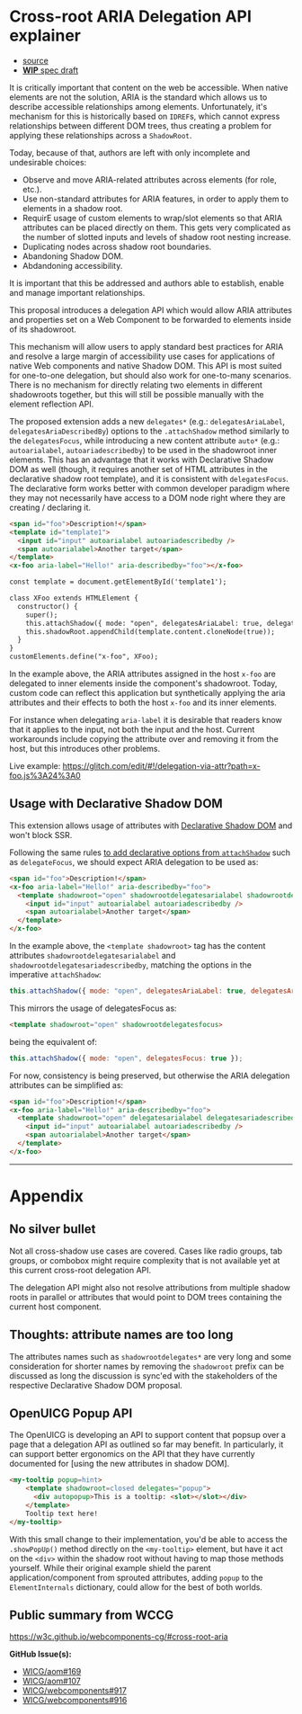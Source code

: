 # Cross-root ARIA Delegation API explainer

- [source](https://github.com/WICG/webcomponents/issues/917)
- [**WIP** spec draft](https://leobalter.github.io/cross-root-aria-delegation/)

It is critically important that content on the web be accessible. When native elements are not the solution, ARIA is the standard which allows us to describe accessible relationships among elements.  Unfortunately, it's mechanism for this is historically based on `IDREF`s, which cannot express relationships between different DOM trees, thus creating a problem for applying these relationships across a `ShadowRoot`.

Today, because of that, authors are left with only incomplete and undesirable choices:

* Observe and move ARIA-related attributes across elements (for role, etc.).
* Use non-standard attributes for ARIA features, in order to apply them to elements in a shadow root.
* RequirE usage of custom elements to wrap/slot elements so that ARIA attributes can be placed directly on them. This gets very complicated as the number of slotted inputs and levels of shadow root nesting increase.
* Duplicating nodes across shadow root boundaries.
* Abandoning Shadow DOM.
* Abdandoning accessibility.

It is important that this be addressed and authors able to establish, enable and manage important relationships.

This proposal introduces a delegation API which would allow ARIA attributes and properties set on a Web Component to be forwarded to elements inside of its shadowroot.

This mechanism will allow users to apply standard best practices for ARIA and resolve a large margin of accessibility use cases for applications of native Web components and native Shadow DOM. This API is most suited for one-to-one delegation, but should also work for one-to-many scenarios. There is no mechanism for directly relating two elements in different shadowroots together, but this will still be possible manually with the element reflection API.

The proposed extension adds a new `delegates*` (e.g.: `delegatesAriaLabel`, `delegatesAriaDescribedBy`) options to the `.attachShadow` method similarly to the `delegatesFocus`, while introducing a new content attribute `auto*` (e.g.: `autoarialabel`, `autoariadescribedby`) to be used in the shadowroot inner elements. This has an advantage that it works with Declarative Shadow DOM as well (though, it requires another set of HTML attributes in the declarative shadow root template), and it is consistent with `delegatesFocus`. The declarative form works better with common developer paradigm where they may not necessarily have access to a DOM node right where they are creating / declaring it.

```html
<span id="foo">Description!</span>
<template id="template1">
  <input id="input" autoarialabel autoariadescribedby />
  <span autoarialabel>Another target</span>
</template>
<x-foo aria-label="Hello!" aria-describedby="foo"></x-foo>
```

```html
const template = document.getElementById('template1');

class XFoo extends HTMLElement {
  constructor() {
    super();
    this.attachShadow({ mode: "open", delegatesAriaLabel: true, delegatesAriaDescribedBy: true });
    this.shadowRoot.appendChild(template.content.cloneNode(true));
  }
}
customElements.define("x-foo", XFoo);
```

In the example above, the ARIA attributes assigned in the host `x-foo` are delegated to inner elements inside the component's shadowroot. Today, custom code can reflect this application but synthetically applying the aria attributes and their effects to both the host `x-foo` and its inner elements.

For instance when delegating `aria-label` it is desirable that readers know that it applies to the input, not both the input and the host. Current workarounds include copying the attribute over and removing it from the host, but this introduces other problems.

Live example: https://glitch.com/edit/#!/delegation-via-attr?path=x-foo.js%3A24%3A0

## Usage with Declarative Shadow DOM

This extension allows usage of attributes with [Declarative Shadow DOM](https://github.com/mfreed7/declarative-shadow-dom/blob/master/README.md) and won't block SSR.

Following the same rules [to add declarative options from `attachShadow`](https://github.com/mfreed7/declarative-shadow-dom/blob/master/README.md#additional-arguments-for-attachshadow) such as `delegateFocus`, we should expect ARIA delegation to be used as:

```html
<span id="foo">Description!</span>
<x-foo aria-label="Hello!" aria-describedby="foo">
  <template shadowroot="open" shadowrootdelegatesarialabel shadowrootdelegatesariadescribedby>
    <input id="input" autoarialabel autoariadescribedby />
    <span autoarialabel>Another target</span>
  </template>
</x-foo>
```

In the example above, the `<template shadowroot>` tag has the content attributes `shadowrootdelegatesarialabel` and `shadowrootdelegatesariadescribedby`, matching the options in the imperative `attachShadow`:

```javascript
this.attachShadow({ mode: "open", delegatesAriaLabel: true, delegatesAriaDescribedBy: true });
```

This mirrors the usage of delegatesFocus as:

```html
<template shadowroot="open" shadowrootdelegatesfocus>
```

being the equivalent of:


```javascript
this.attachShadow({ mode: "open", delegatesFocus: true });
```

For now, consistency is being preserved, but otherwise the ARIA delegation attributes can be simplified as:

```html
<span id="foo">Description!</span>
<x-foo aria-label="Hello!" aria-describedby="foo">
  <template shadowroot="open" delegatesarialabel delegatesariadescribedby>
    <input id="input" autoarialabel autoariadescribedby />
    <span autoarialabel>Another target</span>
  </template>
</x-foo>
```

* * *

# Appendix

## No silver bullet

Not all cross-shadow use cases are covered. Cases like radio groups, tab groups, or combobox might require complexity that is not available yet at this current cross-root delegation API.

The delegation API might also not resolve attributions from multiple shadow roots in parallel or attributes that would point to DOM trees containing the current host component.

## Thoughts: attribute names are too long

The attributes names such as `shadowrootdelegates*` are very long and some consideration for shorter names by removing the `shadowroot` prefix can be discussed as long the discussion is sync'ed with the stakeholders of the respective Declarative Shadow DOM proposal.

## OpenUICG Popup API

The OpenUICG is developing an API to support content that popsup over a page that a delegation API as outlined so far may benefit. In particularly, it can support better ergonomics on the API that they have currently documented for [using the new attributes in shadow DOM]. 

```html 
<my-tooltip popup=hint>
    <template shadowroot=closed delegates="popup">
      <div autopopup>This is a tooltip: <slot></slot></div>
    </template>
    Tooltip text here!
</my-tooltip>
```

With this small change to their implementation, you'd be able to access the
`.showPopUp()` method directly on the `<my-tooltip>` element, but have it act on the `<div>` within 
the shadow root without having to map those methods yourself. While their original example shield 
the parent application/component from sprouted attributes, adding `popup` to the `ElementInternals` 
dictionary, could allow for the best of both worlds.

## Public summary from WCCG

https://w3c.github.io/webcomponents-cg/#cross-root-aria

**GitHub Issue(s):**

* [WICG/aom#169](https://github.com/WICG/aom/issues/169)
* [WICG/aom#107](https://github.com/WICG/aom/issues/107)
* [WICG/webcomponents#917](https://github.com/WICG/webcomponents/issues/917)
* [WICG/webcomponents#916](https://github.com/WICG/webcomponents/issues/916)


